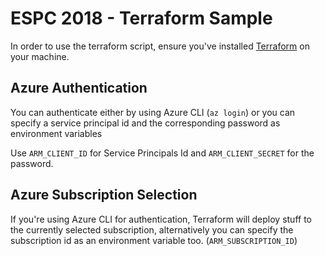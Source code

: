 # ESPC 2018 - Terraform Sample

In order to use the terraform script, ensure you've installed [Terraform](https://terraform.io) on your machine.

## Azure Authentication

You can authenticate either by using Azure CLI (`az login`) or you can specify a service principal id and the corresponding password as environment variables

Use `ARM_CLIENT_ID` for Service Principals Id and `ARM_CLIENT_SECRET` for the password. 

## Azure Subscription Selection

If you're using Azure CLI for authentication, Terraform will deploy stuff to the currently selected subscription, alternatively you can specify the subscription id as an environment variable too. (`ARM_SUBSCRIPTION_ID`)



